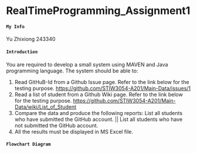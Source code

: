 # RealTimeProgramming_Assignment1
#### ```My Info```
Yu Zhixiong 243340

#### ```Introduction```
You are required to develop a small system using MAVEN and Java programming language. The system should be able to:
1) Read GitHuB-Id from a Github Issue page. Refer to the link below for the testing purpose.
    https://github.com/STIW3054-A201/Main-Data/issues/1
2) Read a list of student from a Github Wiki page. Refer to the link below for the testing purpose.
    https://github.com/STIW3054-A201/Main-Data/wiki/List_of_Student
3) Compare the data and produce the following reports: List all students who have submitted the GitHub account. || List all students who have not submitted the GitHub account.
4) All the results must be displayed in MS Excel file.

#### ```Flowchart Diagram```
